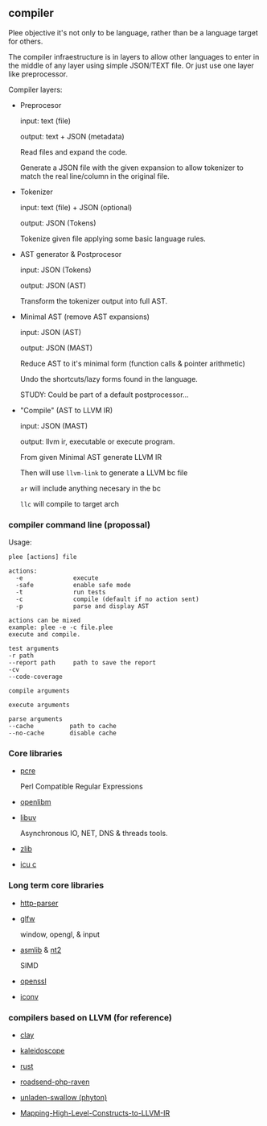 ## compiler

Plee objective it's not only to be language, rather than be
a language target for others.

The compiler infraestructure is in layers to allow other languages to
enter in the middle of any layer using simple JSON/TEXT file. Or just
use one layer like preprocessor.

Compiler layers:

* Preprocesor

  input: text (file)

  output: text + JSON (metadata)

  Read files and expand the code.

  Generate a JSON file with the given expansion to allow tokenizer to
  match the real line/column in the original file.

* Tokenizer

  input: text (file) + JSON (optional)

  output: JSON (Tokens)

  Tokenize given file applying some basic language rules.

* AST generator & Postprocesor

  input: JSON (Tokens)

  output: JSON (AST)

  Transform the tokenizer output into full AST.

* Minimal AST (remove AST expansions)

  input: JSON (AST)

  output: JSON (MAST)

  Reduce AST to it's minimal form (function calls & pointer arithmetic)

  Undo the shortcuts/lazy forms found in the language.

  STUDY: Could be part of a default postprocessor...

* "Compile" (AST to LLVM IR)

  input: JSON (MAST)

  output: llvm ir, executable or execute program.

  From given Minimal AST generate LLVM IR

  Then will use `llvm-link` to generate a LLVM bc file

  `ar` will include anything necesary in the bc

  `llc` will compile to target arch





### compiler command line (propossal)

Usage:

```
plee [actions] file

actions:
  -e              execute
  -safe           enable safe mode
  -t              run tests
  -c              compile (default if no action sent)
  -p              parse and display AST

actions can be mixed
example: plee -e -c file.plee
execute and compile.

test arguments
-r path
--report path     path to save the report
-cv
--code-coverage

compile arguments

execute arguments

parse arguments
--cache          path to cache
--no-cache       disable cache

```




### Core libraries

* [pcre](http://www.pcre.org/)

  Perl Compatible Regular Expressions

* [openlibm](https://github.com/JuliaLang/openlibm)

* [libuv](http://www.pcre.org/)

  Asynchronous IO, NET, DNS & threads tools.

* [zlib](http://www.zlib.net/)

* [icu c](http://site.icu-project.org/)

### Long term core libraries

* [http-parser](https://github.com/joyent/http-parser)

* [glfw](http://www.glfw.org/)

  window, opengl, & input

* [asmlib](http://www.agner.org/optimize/)
  & [nt2](https://github.com/MetaScale/nt2)

  SIMD

* [openssl](https://www.openssl.org/)

* [iconv](http://www.gnu.org/savannah-checkouts/gnu/libiconv/)


### compilers based on LLVM (for reference)

* [clay](https://bitbucket.org/kssreeram/clay)
* [kaleidoscope](http://llvm.org/docs/tutorial/LangImpl1.html)
* [rust](https://github.com/rust-lang/rust)
* [roadsend-php-raven](https://github.com/weyrick/roadsend-php-raven)
* [unladen-swallow (phyton)](https://code.google.com/p/unladen-swallow/wiki/RelevantPapers)

* [Mapping-High-Level-Constructs-to-LLVM-IR](http://llvm.lyngvig.org/Articles/Mapping-High-Level-Constructs-to-LLVM-IR)

